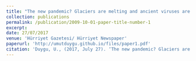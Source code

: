 ```yaml
---
title: "The new pandemic? Glaciers are melting and ancient viruses are awakening."
collection: publications
permalink: /publication/2009-10-01-paper-title-number-1
excerpt:
date: 27/07/2017
venue: 'Hürriyet Gazetesi/ Hürriyet Newspaper'
paperurl: 'http://umutduygu.github.io/files/paper1.pdf'
citation: 'Duygu, U., (2017, July 27). ‘The new pandemic? Glaciers are melting and ancient viruses are awakening. <i>Hürriyet<i>. https://www.hurriyet.com.tr/gundem/buzullar-ediyor-on-binlerce-yillik-virusler-uyaniyor-40531973 '
---
```

